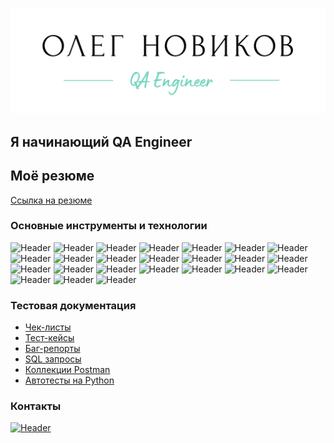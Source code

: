 ![Header](https://github.com/Solution-Found/Solution-Found/blob/main/assets/logo.png)

## Я начинающий QA Engineer

## Моё резюме
[Ссылка на резюме]()

### Основные инструменты и технологии

![Header](https://img.shields.io/badge/Яндекс_Трекер-090909?style=for-the-badge&logo=yandex&logoColor=136be1)
![Header](https://img.shields.io/badge/YouTrack-090909?style=for-the-badge&logo=youtrack&logoColor=f76935)
![Header](https://img.shields.io/badge/Yandex_Wiki-090909?style=for-the-badge&logo=wiki&logoColor=7ede2b)
![Header](https://img.shields.io/badge/Notion-090909?style=for-the-badge&logo=notion&logoColor=8cc4d7)
![Header](https://img.shields.io/badge/TMS-090909?style=for-the-badge&logo=tms&logoColor=0074d0)
![Header](https://img.shields.io/badge/Figma-090909?style=for-the-badge&logo=figma&logoColor=7d5fa6)
![Header](https://img.shields.io/badge/DevTools-090909?style=for-the-badge&logo=googlechrome&logoColor=2674f2)
![Header](https://img.shields.io/badge/Charles-090909?style=for-the-badge&logo=charles&logoColor=8cc4d7)
![Header](https://img.shields.io/badge/JSON-090909?style=for-the-badge&logo=json&logoColor=616161)
![Header](https://img.shields.io/badge/SOAP-090909?style=for-the-badge&logo=soap&logoColor=2674f2)
![Header](https://img.shields.io/badge/XML-090909?style=for-the-badge&logo=xml&logoColor=3ad07d)
![Header](https://img.shields.io/badge/XSD-090909?style=for-the-badge&logo=xsd&logoColor=71b556)
![Header](https://img.shields.io/badge/Postman-090909?style=for-the-badge&logo=postman&logoColor=f76935)
![Header](https://img.shields.io/badge/cURL-090909?style=for-the-badge&logo=curl&logoColor=8cc4d7)
![Header](https://img.shields.io/badge/Cygwin-090909?style=for-the-badge&logo=cygwin&logoColor=00618a)
![Header](https://img.shields.io/badge/Terminal-090909?style=for-the-badge&logo=terminal&logoColor=4aa73c)
![Header](https://img.shields.io/badge/Apidoc-090909?style=for-the-badge&logo=apidoc&logoColor=2674f2)
![Header](https://img.shields.io/badge/Swagger-090909?style=for-the-badge&logo=swagger&logoColor=7ede2b)
![Header](https://img.shields.io/badge/Android_Studio-090909?style=for-the-badge&logo=androidstudio&logoColor=3ad07d)
![Header](https://img.shields.io/badge/API-090909?style=for-the-badge&logo=api&logoColor=f76935)
![Header](https://img.shields.io/badge/PostgreSQL-090909?style=for-the-badge&logo=postgreSQL&logoColor=8cc4d7)
![Header](https://img.shields.io/badge/Git-090909?style=for-the-badge&logo=git&logoColor=E44F30)
![Header](https://img.shields.io/badge/PyCharm-090909?style=for-the-badge&logo=pycharm&logoColor=92E164)
![Header](https://img.shields.io/badge/Pytest-090909?style=for-the-badge&logo=pytest&logoColor=8cc4d7)

### Тестовая документация
- [Чек-листы]()
- [Тест-кейсы]()
- [Баг-репорты]()
- [SQL запросы]()
- [Коллекции Postman]()
- [Автотесты на Python]()

### Контакты
[![Header](https://img.shields.io/badge/Telegram-090909?style=for-the-badge&logo=telegram&logoColor=31a5db)](https://t.me/solution_found)

